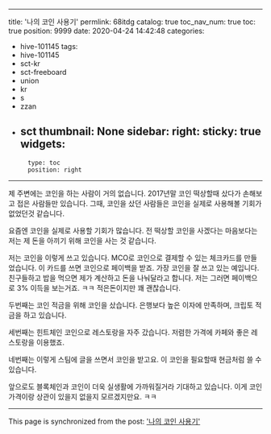 
---
title: '나의 코인 사용기'
permlink: 68itdg
catalog: true
toc_nav_num: true
toc: true
position: 9999
date: 2020-04-24 14:42:48
categories:
- hive-101145
tags:
- hive-101145
- sct-kr
- sct-freeboard
- union
- kr
- s
- zzan
- sct
thumbnail: None
sidebar:
    right:
        sticky: true
widgets:
    -
        type: toc
        position: right
---


제 주변에는 코인을 하는 사람이 거의 없습니다. 2017년말 코인 떡상할때 샀다가 손해보고 접은 사람들만 있습니다. 그때, 코인을 샀던 사람들은 코인을 실제로 사용해볼 기회가 없었던것 같습니다.

요즘엔 코인을 실제로 사용할 기회가 많습니다. 전 떡상할 코인을 사겠다는 마음보다는 저는 제 돈을 아끼기 위해 코인을 사는 것 같습니다.

저는 코인을 이렇게 쓰고 있습니다. MCO로 코인으로 결제할 수 있는 체크카드를 만들었습니다. 이 카드를 쓰면 코인으로 페이백을 받죠. 가장 코인을 잘 쓰고 있는 예입니다. 친구들하고 밥을 먹으면 제가 계산하고 돈을 나눠달라고 합니다. 저는 그러면 페이백으로 3% 이득을 보는거죠. ㅋㅋ 적은돈이지만 꽤 괜찮습니다.

두번째는 코인 적금을 위해 코인을 샀습니다. 은행보다 높은 이자에 만족하며, 크립토 적금을 하고 있습니다.

세번째는 힌트체인 코인으로 레스토랑을 자주 갔습니다. 저렴한 가격에 카페와 좋은 레스토랑을 이용했죠.

네번째는 이렇게 스팀에 글을 쓰면서 코인을 받고요. 이 코인을 필요할때 현금처럼 쓸 수 있습니다.

앞으로도 블록체인과 코인이 더욱 실생활에 가까워질거라 기대하고 있습니다. 이게 코인 가격이랑 상관이 있을지 없을지 모르겠지만요. ㅋㅋ

- - -

This page is synchronized from the post: ['나의 코인 사용기'](https://steemit.com/@jacobyu/68itdg)
